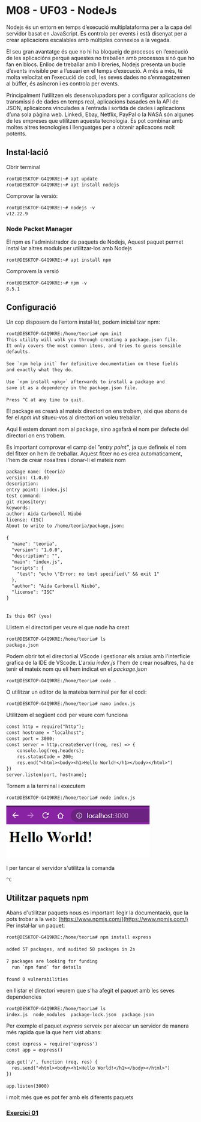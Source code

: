 # M08 - UF03 - NodeJs
Nodejs és un entorn en temps d’execució multiplataforma per a la capa del servidor basat en
JavaScript. Es controla per events i està disenyat per a crear aplicacions escalables amb múltiples
connexios a la vegada.

El seu gran avantatge és que no hi ha bloqueig de procesos en l’execució de les aplicacións perquè
aquestes no treballen amb processos sinó que ho fan en blocs. Enlloc de treballar amb llibreries,
Nodejs presenta un bucle d’events invisible per a l’usuari en el temps d’execució. A més a més, té
molta velocitat en l’execució de codi, les seves dades no s’enmagatzemen al búffer, és asíncron i es
controla per events.

Principalment l’utilitzen els desenvolupadors per a configurar aplicacions de transmissió de dades
en temps real, aplicacions basades en la API de JSON, aplicaicons vinculades a l’entrada i sortida
de dades i aplicacions d’una sola pàgina web. Linkedi, Ebay, Netflix, PayPal o la NASA són
algunes de les empreses que utilitzen aquesta tecnologia. Es pot combinar amb moltes altres
tecnologies i llenguatges per a obtenir aplicacons molt potents.

## Instal·lació
Obrir terminal
```
root@DESKTOP-G4Q9KRE:~# apt update
root@DESKTOP-G4Q9KRE:~# apt install nodejs
```
Comprovar la versió:
```
root@DESKTOP-G4Q9KRE:~# nodejs -v
v12.22.9
```
### Node Packet Manager
El npm es l'administrador de paquets de Nodejs, Aquest paquet permet instal·lar altres moduls per utilitzar-los amb Nodejs
```
root@DESKTOP-G4Q9KRE:~# apt install npm
```
Comprovem la versió
```
root@DESKTOP-G4Q9KRE:~# npm -v
8.5.1
```
## Configuració
Un cop disposem de l’entorn instal·lat, podem inicialitzar npm:
```
root@DESKTOP-G4Q9KRE:/home/teoria# npm init
This utility will walk you through creating a package.json file.
It only covers the most common items, and tries to guess sensible defaults.

See `npm help init` for definitive documentation on these fields
and exactly what they do.

Use `npm install <pkg>` afterwards to install a package and
save it as a dependency in the package.json file.

Press ^C at any time to quit.
```
El package es crearà al mateix directori on ens trobem, aixi que abans de fer el _npm init_ situeu-vos al directori on voleu treballar.

Aqui li estem donant nom al package, sino agafarà el nom per defecte del directori on ens trobem. 

Es important comprovar el camp del _"entry point"_, ja que defineix el nom del fitxer on hem de treballar. Aquest fitxer no es crea automaticament, l'hem de crear nosaltres i donar-li el mateix nom
```
package name: (teoria)
version: (1.0.0)
description:
entry point: (index.js)
test command:
git repository:
keywords:
author: Aida Carbonell Niubó
license: (ISC)
About to write to /home/teoria/package.json:

{
  "name": "teoria",
  "version": "1.0.0",
  "description": "",
  "main": "index.js",
  "scripts": {
    "test": "echo \"Error: no test specified\" && exit 1"
  },
  "author": "Aida Carbonell Niubó",
  "license": "ISC"
}


Is this OK? (yes)
```

Llistem el directori per veure el que node ha creat
```
root@DESKTOP-G4Q9KRE:/home/teoria# ls
package.json
```

Podem obrir tot el directori al VScode i gestionar els arxius amb l'interficie grafica de la IDE de VScode.
L'arxiu _index.js_ l'hem de crear nosaltres, ha de tenir el mateix nom qu eli hem indicat en el _package.json_
```
root@DESKTOP-G4Q9KRE:/home/teoria# code .
```
O utilitzar un editor de la mateixa terminal per fer el codi:
```
root@DESKTOP-G4Q9KRE:/home/teoria# nano index.js
```
Utilitzem el següent codi per veure com funciona
```
const http = require("http");
const hostname = "localhost";
const port = 3000;
const server = http.createServer((req, res) => {
    console.log(req.headers);
    res.statusCode = 200;
    res.end("<html><body><h1>Hello World!</h1></body></html>")
})
server.listen(port, hostname);
```

Tornem a la terminal i executem
```
root@DESKTOP-G4Q9KRE:/home/teoria# node index.js
```

![HelloWorld](img/imgHelloWorld1.png)

I per tancar el servidor s'utilitza la comanda 
```
^C
```

## Utilitzar paquets npm
Abans d'utilitzar paquets nous es important llegir la documentació, que la pots trobar a la web:
[https://www.npmjs.com/](https://www.npmjs.com/)
Per instal·lar un paquet:
```
root@DESKTOP-G4Q9KRE:/home/teoria# npm install express

added 57 packages, and audited 58 packages in 2s

7 packages are looking for funding
  run `npm fund` for details

found 0 vulnerabilities
```
en llistar el directori veurem que s'ha afegit el paquet amb les seves dependencies
```
root@DESKTOP-G4Q9KRE:/home/teoria# ls
index.js  node_modules  package-lock.json  package.json
```
Per exemple el paquet _express_ serveix per aixecar un servidor de manera més rapida que la que hem vist abans:

```
const express = require('express')
const app = express()

app.get('/', function (req, res) {
  res.send("<html><body><h1>Hello World!</h1></body></html>")
})

app.listen(3000)
```
i molt més que es pot fer amb els diferents paquets
### [Exercici 01](exercicis/ej01.md)
